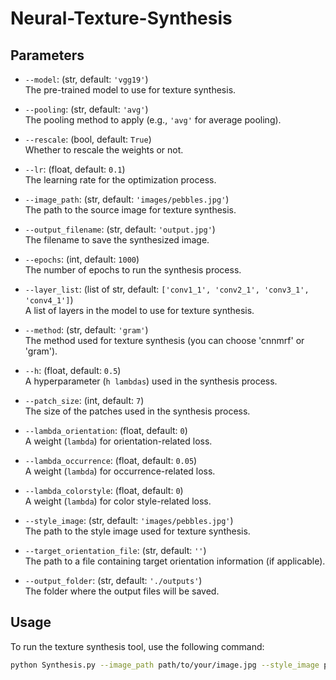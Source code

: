 # Neural-Texture-Synthesis
## Parameters

- `--model`: (str, default: `'vgg19'`)  
  The pre-trained model to use for texture synthesis.

- `--pooling`: (str, default: `'avg'`)  
  The pooling method to apply (e.g., `'avg'` for average pooling).

- `--rescale`: (bool, default: `True`)  
  Whether to rescale the weights or not.

- `--lr`: (float, default: `0.1`)  
  The learning rate for the optimization process.

- `--image_path`: (str, default: `'images/pebbles.jpg'`)  
  The path to the source image for texture synthesis.

- `--output_filename`: (str, default: `'output.jpg'`)  
  The filename to save the synthesized image.

- `--epochs`: (int, default: `1000`)  
  The number of epochs to run the synthesis process.

- `--layer_list`: (list of str, default: `['conv1_1', 'conv2_1', 'conv3_1', 'conv4_1']`)  
  A list of layers in the model to use for texture synthesis.

- `--method`: (str, default: `'gram'`)  
  The method used for texture synthesis (you can choose 'cnnmrf' or 'gram').

- `--h`: (float, default: `0.5`)  
  A hyperparameter (`h lambdas`) used in the synthesis process.

- `--patch_size`: (int, default: `7`)  
  The size of the patches used in the synthesis process.

- `--lambda_orientation`: (float, default: `0`)  
  A weight (`lambda`) for orientation-related loss.

- `--lambda_occurrence`: (float, default: `0.05`)  
  A weight (`lambda`) for occurrence-related loss.

- `--lambda_colorstyle`: (float, default: `0`)  
  A weight (`lambda`) for color style-related loss.

- `--style_image`: (str, default: `'images/pebbles.jpg'`)  
  The path to the style image used for texture synthesis.

- `--target_orientation_file`: (str, default: `''`)  
  The path to a file containing target orientation information (if applicable).

- `--output_folder`: (str, default: `'./outputs'`)  
  The folder where the output files will be saved.

## Usage

To run the texture synthesis tool, use the following command:

```bash
python Synthesis.py --image_path path/to/your/image.jpg --style_image path/to/your/style.jpg
